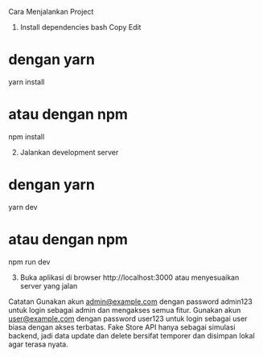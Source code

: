 Cara Menjalankan Project

1. Install dependencies
bash
Copy
Edit
# dengan yarn
yarn install

# atau dengan npm
npm install

2. Jalankan development server
# dengan yarn
yarn dev

# atau dengan npm
npm run dev

3. Buka aplikasi di browser
http://localhost:3000 atau menyesuaikan server yang jalan


Catatan
Gunakan akun admin@example.com dengan password admin123 untuk login sebagai admin dan mengakses semua fitur.
Gunakan akun user@example.com dengan password user123 untuk login sebagai user biasa dengan akses terbatas.
Fake Store API hanya sebagai simulasi backend, jadi data update dan delete bersifat temporer dan disimpan lokal agar terasa nyata.

